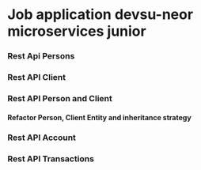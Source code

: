 # Job application devsu-neor microservices junior
### Rest Api Persons
### Rest API Client
### Rest API Person and Client
#### Refactor Person, Client Entity and inheritance strategy
### Rest API Account
### Rest API Transactions


